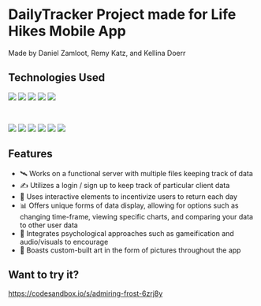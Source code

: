 # DailyTracker Project made for Life Hikes Mobile App

Made by Daniel Zamloot, Remy Katz, and Kellina Doerr

## Technologies Used
![](https://img.shields.io/badge/Code-JavaScript-informational?style=flat&logo=JavaScript&color=F7DF1E)
![](https://img.shields.io/badge/Code-HTML5-informational?style=flat&logo=HTML5&color=E34F26)
![](https://img.shields.io/badge/Code-Node.js-informational?style=flat&logo=nodedotjs&color=green)
![](https://img.shields.io/badge/Code-JQuery-informational?style=flat&logo=jquery&color=blue)
![](https://img.shields.io/badge/Code-CSS3-informational?style=flat&logo=CSS3&color=1572B6)

<br>

![](https://img.shields.io/badge/Tools-Figma-informational?style=flat&logo=figma&color=red)
![](https://img.shields.io/badge/Tools-Chart.JS-informational?style=flat&logo=chartdotjs&color=pink)
![](https://img.shields.io/badge/Tools-Visual%20Studio%20Code-informational?style=flat&logo=Visual%20Studio%20Code&color=purple)
![](https://img.shields.io/badge/Tools-GitHub-informational?style=flat&logo=GitHub&color=181717)
![](https://img.shields.io/badge/Tools-Git-informational?style=flat&logo=Git&color=F05032)
![](https://img.shields.io/badge/Tools-NPM-informational?style=flat&logo=NPM&color=CB3837)

## Features
* 🛰️ Works on a functional server with multiple files keeping track of data
* ✍️ Utilizes a login / sign up to keep track of particular client data
* 🎉 Uses interactive elements to incentivize users to return each day
* 📊 Offers unique forms of data display, allowing for options such as changing time-frame, viewing specific charts, and comparing your data to other user data
* 🧠 Integrates psychological approaches such as gameification and audio/visuals to encourage
* 🎨 Boasts custom-built art in the form of pictures throughout the app

## Want to try it?
https://codesandbox.io/s/admiring-frost-6zrj8y
